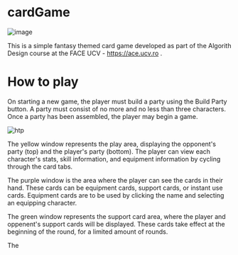 # cardGame

![image](https://github.com/user-attachments/assets/ec3e6de8-c25e-4d82-a206-9a006f14d5a4)

This is a simple fantasy themed card game developed as part of the Algorith Design course at the FACE UCV - https://ace.ucv.ro .


# How to play
On starting a new game, the player must build a party using the Build Party button. A party must consist of no more and no less than three characters. Once a party has been assembled, the player may begin a game.

![htp](https://github.com/user-attachments/assets/2e7c21a4-aa86-45f2-a774-a8b16e2c67f5)

The yellow window represents the play area, displaying the opponent's party (top) and the player's party (bottom). The player can view each character's stats, skill information, and equipment information by cycling through the card tabs.

The purple window is the area where the player can see the cards in their hand. These cards can be equipment cards, support cards, or instant use cards. Equipment cards are to be used by clicking the name and selecting an equipping character.

The green window represents the support card area, where the player and oppenent's support cards will be displayed. These cards take effect at the beginning of the round, for a limited amount of rounds.

The
